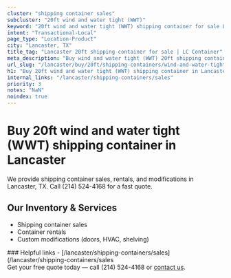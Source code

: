 ```yaml
---
cluster: "shipping container sales"
subcluster: "20ft wind and water tight (WWT)"
keyword: "20ft wind and water tight (WWT) shipping container for sale Lancaster, TX"
intent: "Transactional-Local"
page_type: "Location-Product"
city: "Lancaster, TX"
title_tag: "Lancaster 20ft shipping container for sale | LC Container"
meta_description: "Buy wind and water tight (WWT) 20ft shipping container sale with local delivery in Lancaster, TX. LC Container — local Since 2003. Request a fast quote today."
url_slug: "/lancaster/buy/20ft/shipping-containers/wind-and-water-tight-wwt"
h1: "Buy 20ft wind and water tight (WWT) shipping container in Lancaster"
internal_links: "/lancaster/shipping-containers/sales"
priority: 3
notes: "NaN"
noindex: true
---
```


# Buy 20ft wind and water tight (WWT) shipping container in Lancaster

We provide shipping container sales, rentals, and modifications in Lancaster, TX. Call (214) 524-4168 for a fast quote.

## Our Inventory & Services
- Shipping container sales
- Container rentals
- Custom modifications (doors, HVAC, shelving)

<div data-section="internal-links">
### Helpful links
- [/lancaster/shipping-containers/sales](/lancaster/shipping-containers/sales
</div>

<div data-section="cta">
Get your free quote today — call (214) 524-4168 or <a href="/contact">contact us</a>.
</div>

<script type="application/ld+json">{"@context":"https://schema.org","@type":"FAQPage","mainEntity":[{"@type":"Question","name":"How much does delivery cost in Lancaster, TX?","acceptedAnswer":{"@type":"Answer","text":"Delivery costs vary by distance and container size. Most deliveries in Lancaster, TX range from $150-$300. Call (214) 524-4168 for an exact quote based on your specific location."}},{"@type":"Question","name":"Do you offer financing or payment plans?","acceptedAnswer":{"@type":"Answer","text":"We accept major credit cards, checks, and can discuss commercial terms for bulk purchases. Call (214) 524-4168 to discuss options."}},{"@type":"Question","name":"Can you customize containers in Lancaster, TX?","acceptedAnswer":{"@type":"Answer","text":"Yes — we perform modifications like doors, HVAC, insulation, and shelving. Request a custom quote at (214) 524-4168 or via our contact form."}}]}</script>
